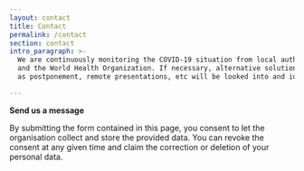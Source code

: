 ```yaml
---
layout: contact
title: Contact
permalink: /contact
section: contact
intro_paragraph: >-
  We are continuously monitoring the COVID-19 situation from local authorities
  and the World Health Organization. If necessary, alternative solutions, such
  as postponement, remote presentations, etc will be looked into and identified.

---
```


**Send us a message**

By submitting the form contained in this page, you consent to let the organisation collect and store the provided data. 
You can revoke the consent at any given time and claim the correction or deletion of your personal data.
